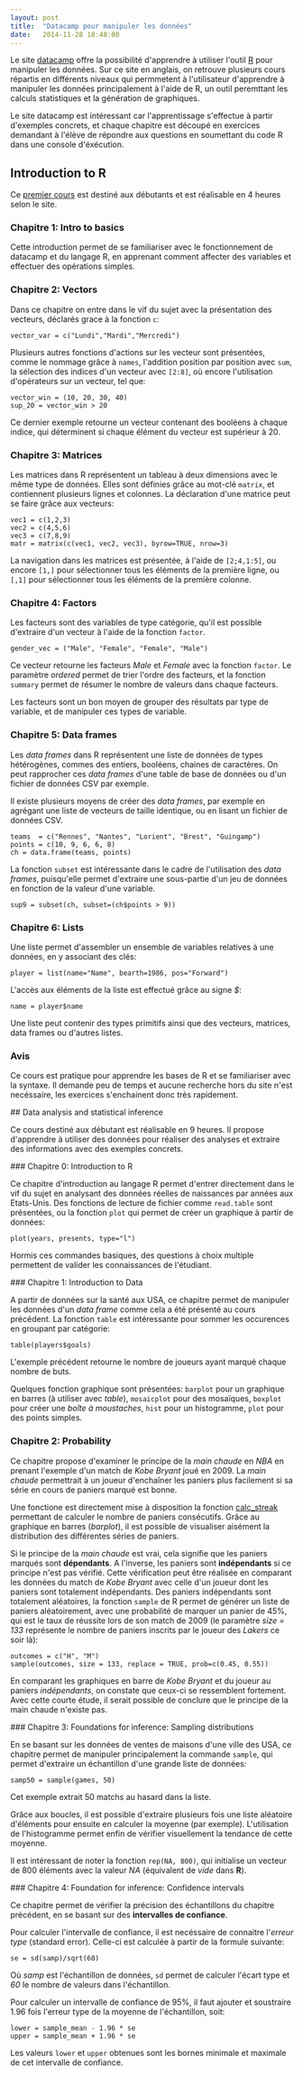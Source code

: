 ```yaml
---
layout: post
title:  "Datacamp pour manipuler les données"
date:   2014-11-28 18:48:00
---
```


Le site [datacamp](http://www.datacamp.com "Datacamp") offre la possibilité d'apprendre à utiliser l'outil [R](http://www.r-project.org "R") pour manipuler les données. Sur ce site en anglais, on retrouve plusieurs cours répartis en différents niveaux qui permmetent à l'utilisateur  d'apprendre à manipuler les données principalement à l'aide de R, un outil peremttant les calculs statistiques et la génération de graphiques.

Le site datacamp est intéressant car l'apprentissage s'effectue à partir d'exemples concrets, et chaque chapitre est découpé en exercices demandant à l'élève de répondre aux questions en soumettant du code R dans une console d'éxécution.

## Introduction to R

Ce [premier cours](https://www.datacamp.com/courses/introduction-to-r "Introduction to R") est destiné aux débutants et est réalisable en 4 heures selon le site.

### Chapitre 1: Intro to basics

Cette introduction permet de se familiariser avec le fonctionnement de datacamp et du langage R, en apprenant comment affecter des variables et effectuer des opérations simples.

### Chapitre 2: Vectors

Dans ce chapitre on entre dans le vif du sujet avec la présentation des vecteurs, déclarés grace à la fonction `c`:

    vector_var = c("Lundi","Mardi","Mercredi")

Plusieurs autres fonctions d'actions sur les vecteur sont présentées, comme le nommage grâce à `names`, l'addition position par position avec `sum`, la sélection des indices d'un vecteur avec `[2:8]`, où encore l'utilisation d'opérateurs sur un vecteur, tel que:

    vector_win = (10, 20, 30, 40)
    sup_20 = vector_win > 20

Ce dernier exemple retourne un vecteur contenant des booléens à chaque indice, qui déterminent si chaque élément du vecteur est supérieur à 20.

### Chapitre 3: Matrices

Les matrices dans R représentent un tableau à deux dimensions avec le même type de données. Elles sont définies grâce au mot-clé `matrix`, et contiennent plusieurs lignes et colonnes. La déclaration d'une matrice peut se faire grâce aux vecteurs:

    vec1 = c(1,2,3)
    vec2 = c(4,5,6)
    vec3 = c(7,8,9)
    matr = matrix(c(vec1, vec2, vec3), byrow=TRUE, nrow=3)

La navigation dans les matrices est présentée, à l'aide de `[2;4,1:5]`, ou encore `[1,]` pour sélectionner tous les éléments de la première ligne, ou `[,1]` pour sélectionner tous les éléments de la première colonne.

### Chapitre 4: Factors

Les facteurs sont des variables de type catégorie, qu'il est possible d'extraire d'un vecteur à l'aide de la fonction `factor`.

    gender_vec = ("Male", "Female", "Female", "Male")

Ce vecteur retourne les facteurs *Male* et *Female* avec la fonction `factor`. Le paramètre *ordered* permet de trier l'ordre des facteurs, et la fonction `summary` permet de résumer le nombre de valeurs dans chaque facteurs.

Les facteurs sont un bon moyen de grouper des résultats par type de variable, et de manipuler ces types de variable.

### Chapitre 5: Data frames

Les *data frames* dans R représentent une liste de données de types hétérogènes, commes des entiers, booléens, chaines de caractères. On peut rapprocher ces *data frames* d'une table de base de données ou d'un fichier de données CSV par exemple. 

Il existe plusieurs moyens de créer des *data frames*, par exemple en agrégant une liste de vecteurs de taille identique, ou en lisant un fichier de données CSV.

    teams  = c("Rennes", "Nantes", "Lorient", "Brest", "Guingamp")
    points = c(10, 9, 6, 6, 8)
    ch = data.frame(teams, points)

La fonction `subset` est intéressante dans le cadre de l'utilisation des *data frames*, puisqu'elle permet d'extraire une sous-partie d'un jeu de données en fonction de la valeur d'une variable.

    sup9 = subset(ch, subset=(ch$points > 9))

### Chapitre 6: Lists

Une liste permet d'assembler un ensemble de variables relatives à une données, en y associant des clés:

    player = list(name="Name", bearth=1986, pos="Forward")

L'accès aux éléments de la liste est effectué grâce au signe *$*:

    name = player$name

Une liste peut contenir des types primitifs ainsi que des vecteurs, matrices, data frames ou d'autres listes.

### Avis

Ce cours est pratique pour apprendre les bases de R et se familiariser avec la syntaxe. Il demande peu de temps et aucune recherche hors du site n'est necéssaire, les exercices s'enchainent donc très rapidement.

## Data analysis and statistical inference

Ce cours destiné aux débutant est réalisable en 9 heures. Il propose d'apprendre à utiliser des données pour réaliser des analyses et extraire des informations avec des exemples concrets.

### Chapitre 0: Introduction to R

Ce chapitre d'introduction au langage R permet d'entrer directement dans le vif du sujet en analysant des données réelles de naissances par années aux Etats-Unis. Des fonctions de lecture de fichier comme `read.table` sont présentées, ou la fonction `plot` qui permet de créer un graphique à partir de données:

    plot(years, presents, type="l")

Hormis ces commandes basiques, des questions à choix multiple permettent de valider les connaissances de l'étudiant.

### Chapitre 1: Introduction to Data

A partir de données sur la santé aux USA, ce chapitre permet de manipuler les données d'un *data frame* comme cela a été présenté au cours précédent. La fonction `table` est intéressante pour sommer les occurences en groupant par catégorie:

    table(players$goals)

L'exemple précédent retourne le nombre de joueurs ayant marqué chaque nombre de buts.

Quelques fonction graphique sont présentées: `barplot` pour un graphique en barres (à utiliser avec *table*), `mosaicplot` pour des mosaïques, `boxplot` pour créer une *boîte à moustaches*, `hist` pour un histogramme, `plot` pour des points simples.

### Chapitre 2: Probability

Ce chapitre propose d'examiner le principe de la *main chaude* en *NBA* en prenant l'exemple d'un match de *Kobe Bryant* joué en 2009. La *main chaude* permettrait à un joueur d'enchaîner les paniers plus facilement si sa série en cours de paniers marqué est bonne.

Une fonctione est directement mise à disposition la fonction [calc_streak](http://rstudio-pubs-static.s3.amazonaws.com/13989_27a3853c492c4001a2105b1d657ff1ca.html "Fonction calc_streak") permettant de calculer le nombre de paniers consécutifs. Grâce au graphique en barres (*barplot*), il est possible de visualiser aisément la distribution des différentes séries de paniers.

Si le principe de la *main chaude* est vrai, cela signifie que les paniers marqués sont **dépendants**. A l'inverse, les paniers sont **indépendants** si ce principe n'est pas vérifié. Cette vérification peut être réalisée en comparant les données du match de *Kobe Bryant* avec celle d'un joueur dont les paniers sont totalement indépendants. Des paniers indépendants sont totalement aléatoires, la fonction `sample` de R permet de générer un liste de paniers aléatoirement, avec une probabilité de marquer un panier de 45%, qui est le taux de réussite lors de son match de 2009 (le paramètre *size = 133* représente le nombre de paniers inscrits par le joueur des *Lakers* ce soir là):

    outcomes = c("H", "M")
    sample(outcomes, size = 133, replace = TRUE, prob=c(0.45, 0.55))

En comparant les graphiques en barre de *Kobe Bryant* et du joueur au paniers *indépendants*, on constate que ceux-ci se ressemblent fortement. Avec cette courte étude, il serait possible de conclure que le principe de la main chaude n'existe pas.

### Chapitre 3: Foundations for inference: Sampling distributions

En se basant sur les données de ventes de maisons d'une ville des USA, ce chapitre permet de manipuler principalement la commande `sample`, qui permet d'extraire un échantillon d'une grande liste de données:

    samp50 = sample(games, 50)

Cet exemple extrait 50 matchs au hasard dans la liste.

Grâce aux boucles, il est possible d'extraire plusieurs fois une liste aléatoire d'éléments pour ensuite en calculer la moyenne (par exemple). L'utilisation de l'histogramme permet enfin de vérifier visuellement la tendance de cette moyenne.

Il est intéressant de noter la fonction `rep(NA, 800)`, qui initialise un vecteur de 800 éléments avec la valeur *NA* (équivalent de *vide* dans **R**).

### Chapitre 4: Foundation for inference: Confidence intervals

Ce chapitre permet de vérifier la précision des échantillons du chapitre précédent, en se basant sur des **intervalles de confiance**.

Pour calculer l'intervalle de confiance, il est necéssaire de connaitre l'*erreur type* (standard error). Celle-ci est calculée à partir de la formule suivante:

    se = sd(samp)/sqrt(60)

Où *samp* est l'échantillon de données, `sd` permet de calculer l'écart type et *60* le nombre de valeurs dans l'échantillon.

Pour calculer un intervalle de confiance de 95%, il faut ajouter et soustraire 1.96 fois l'erreur type de la moyenne de l'échantillon, soit:

    lower = sample_mean - 1.96 * se
    upper = sample_mean + 1.96 * se

Les valeurs `lower` et `upper` obtenues sont les bornes minimale et maximale de cet intervalle de confiance.
